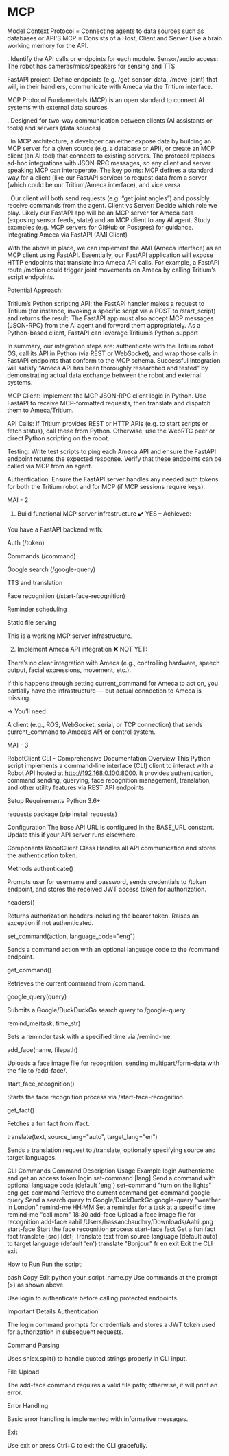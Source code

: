 # MCP
Model Context Protocol = Connecting agents to data sources such as databases or API'S
MCP = Consists of a Host, Client and Server 
Like a brain working memory for the API.

. Identify the API calls or endpoints for each module.
Sensor/audio access: The robot has cameras/mics/speakers for sensing and TTS

FastAPI project: Define endpoints (e.g. /get_sensor_data, /move_joint) that will, in their handlers, communicate with Ameca via the Tritium interface.

MCP Protocol Fundamentals
(MCP) is an open standard to connect AI systems with external data sources

. Designed for two-way communication between clients (AI assistants or tools) and servers (data sources) 

. In MCP architecture, a developer can either expose data by building an MCP server for a given source (e.g. a database or API), or create an MCP client (an AI tool) that connects to existing servers. The protocol replaces ad-hoc integrations with JSON-RPC messages, so any client and server speaking MCP can interoperate. The key points: MCP defines a standard way for a client (like our FastAPI service) to request data from a server (which could be our Tritium/Ameca interface), and vice versa

. Our client will both send requests (e.g. “get joint angles”) and possibly receive commands from the agent.
Client vs Server: Decide which role we play. Likely our FastAPI app will be an MCP server for Ameca data (exposing sensor feeds, state) and an MCP client to any AI agent. Study examples (e.g. MCP servers for GitHub or Postgres) for guidance.
Integrating Ameca via FastAPI (AMI Client)

With the above in place, we can implement the AMI (Ameca interface) as an MCP client using FastAPI. Essentially, our FastAPI application will expose HTTP endpoints that translate into Ameca API calls. For example, a FastAPI route /motion could trigger joint movements on Ameca by calling Tritium’s script endpoints. 

Potential Approach:

Tritium’s Python scripting API: the FastAPI handler makes a request to Tritium (for instance, invoking a specific script via a POST to /start_script) and returns the result. The FastAPI app must also accept MCP messages (JSON-RPC) from the AI agent and forward them appropriately. As a Python-based client, FastAPI can leverage Tritium’s Python support

In summary, our integration steps are: authenticate with the Tritium robot OS, call its API in Python (via REST or WebSocket), and wrap those calls in FastAPI endpoints that conform to the MCP schema. Successful integration will satisfy “Ameca API has been thoroughly researched and tested” by demonstrating actual data exchange between the robot and external systems.

MCP Client: Implement the MCP JSON-RPC client logic in Python. Use FastAPI to receive MCP-formatted requests, then translate and dispatch them to Ameca/Tritium.

API Calls: If Tritium provides REST or HTTP APIs (e.g. to start scripts or fetch status), call these from Python. Otherwise, use the WebRTC peer or direct Python scripting on the robot.

Testing: Write test scripts to ping each Ameca API and ensure the FastAPI endpoint returns the expected response. Verify that these endpoints can be called via MCP from an agent.

Authentication: Ensure the FastAPI server handles any needed auth tokens for both the Tritium robot and for MCP (if MCP sessions require keys).

MAI - 2 
1. Build functional MCP server infrastructure
✔️ YES – Achieved:

You have a FastAPI backend with:

Auth (/token)

Commands (/command)

Google search (/google-query)

TTS and translation

Face recognition (/start-face-recognition)

Reminder scheduling

Static file serving

This is a working MCP server infrastructure.

2. Implement Ameca API integration
❌ NOT YET:

There’s no clear integration with Ameca (e.g., controlling hardware, speech output, facial expressions, movement, etc.).

If this happens through setting current_command for Ameca to act on, you partially have the infrastructure — but actual connection to Ameca is missing.

→ You’ll need:

A client (e.g., ROS, WebSocket, serial, or TCP connection) that sends current_command to Ameca’s API or control system.

MAI - 3

RobotClient CLI - Comprehensive Documentation
Overview
This Python script implements a command-line interface (CLI) client to interact with a Robot API hosted at http://192.168.0.100:8000. It provides authentication, command sending, querying, face recognition management, translation, and other utility features via REST API endpoints.

Setup
Requirements
Python 3.6+

requests package (pip install requests)

Configuration
The base API URL is configured in the BASE_URL constant. Update this if your API server runs elsewhere.

Components
RobotClient Class
Handles all API communication and stores the authentication token.

Methods
authenticate()

Prompts user for username and password, sends credentials to /token endpoint, and stores the received JWT access token for authorization.

headers()

Returns authorization headers including the bearer token. Raises an exception if not authenticated.

set_command(action, language_code="eng")

Sends a command action with an optional language code to the /command endpoint.

get_command()

Retrieves the current command from /command.

google_query(query)

Submits a Google/DuckDuckGo search query to /google-query.

remind_me(task, time_str)

Sets a reminder task with a specified time via /remind-me.

add_face(name, filepath)

Uploads a face image file for recognition, sending multipart/form-data with the file to /add-face/.

start_face_recognition()

Starts the face recognition process via /start-face-recognition.

get_fact()

Fetches a fun fact from /fact.

translate(text, source_lang="auto", target_lang="en")

Sends a translation request to /translate, optionally specifying source and target languages.

CLI Commands
Command	Description	Usage Example
login	Authenticate and get an access token	login
set-command <action> [lang]	Send a command with optional language code (default 'eng')	set-command "turn on the lights" eng
get-command	Retrieve the current command	get-command
google-query <query>	Send a search query to Google/DuckDuckGo	google-query "weather in London"
remind-me <task> <HH:MM>	Set a reminder for a task at a specific time	remind-me "call mom" 18:30
add-face <name> <filepath>	Upload a face image file for recognition	add-face aahil /Users/hassanchaudhry/Downloads/Aahil.png
start-face	Start the face recognition process	start-face
fact	Get a fun fact	fact
translate <text> [src] [dst]	Translate text from source language (default auto) to target language (default 'en')	translate "Bonjour" fr en
exit	Exit the CLI	exit

How to Run
Run the script:

bash
Copy
Edit
python your_script_name.py
Use commands at the prompt (>) as shown above.

Use login to authenticate before calling protected endpoints.

Important Details
Authentication

The login command prompts for credentials and stores a JWT token used for authorization in subsequent requests.

Command Parsing

Uses shlex.split() to handle quoted strings properly in CLI input.

File Upload

The add-face command requires a valid file path; otherwise, it will print an error.

Error Handling

Basic error handling is implemented with informative messages.

Exit

Use exit or press Ctrl+C to exit the CLI gracefully.


